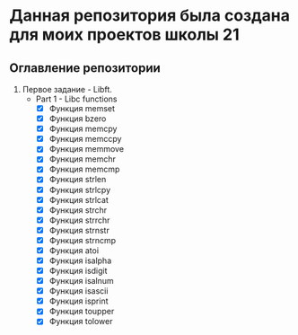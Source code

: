 # Данная репозитория была создана для моих проектов школы 21


## Оглавление репозитории

1. Первое задание - Libft.
	- Part 1 - Libc functions
		-	[x]	Функция memset  
		-	[x]	Функция bzero
		-	[x]	Функция memcpy  
		-	[x]	Функция memccpy
		-	[x]	Функция memmove 
		-	[x]	Функция memchr
		-	[x]	Функция memcmp 
		-	[x]	Функция strlen 
		-	[x]	Функция strlcpy 
		-	[x]	Функция strlcat 
		-	[x]	Функция strchr
		-	[x]	Функция strrchr 
		-	[x]	Функция strnstr 
		-	[x]	Функция strncmp 
		-	[x]	Функция atoi
		-	[x]	Функция isalpha 
		-	[x]	Функция isdigit 
		-	[x]	Функция isalnum 
		-	[x]	Функция isascii 
		-	[x]	Функция isprint 
		-	[x]	Функция toupper 
		-	[x]	Функция tolower
